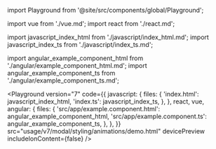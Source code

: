 import Playground from '@site/src/components/global/Playground';

import vue from './vue.md';
import react from './react.md';

import javascript_index_html from './javascript/index_html.md';
import javascript_index_ts from './javascript/index_ts.md';

import angular_example_component_html from './angular/example_component_html.md';
import angular_example_component_ts from './angular/example_component_ts.md';

<Playground
version="7"
code={{
    javascript: {
      files: {
        'index.html': javascript_index_html,
        'index.ts': javascript_index_ts,
      },
    },
    react,
    vue,
    angular: {
      files: {
        'src/app/example.component.html': angular_example_component_html,
        'src/app/example.component.ts': angular_example_component_ts,
      },
    },
  }}
src="usage/v7/modal/styling/animations/demo.html"
devicePreview
includeIonContent={false}
/>
